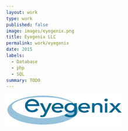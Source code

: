 ```yaml
---
layout: work
type: work
published: false
image: images/eyegenix.png
title: Eyegenix LLC
permalink: work/eyegenix
date: 2015
labels:
  - Database
  - php
  - SQL
summary: TODO
---
```


<div class="ui small rounded images">
  <img class="ui image" src="../images/eyegenix.png">
</div>

